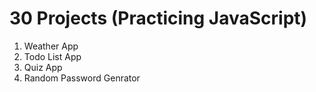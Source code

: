 # 30 Projects (Practicing JavaScript)

1. Weather App
2. Todo List App
3. Quiz App
4. Random Password Genrator